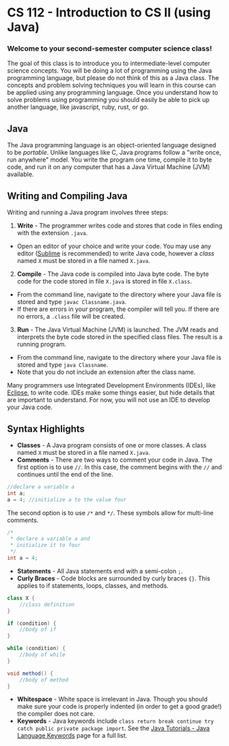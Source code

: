CS 112 - Introduction to CS II (using Java)
===========================================

### Welcome to your second-semester computer science class!

The goal of this class is to introduce you to intermediate-level computer science concepts. You will be doing a lot of programming using the Java programming language, but please do not think of this as a Java class. The concepts and problem solving techniques you will learn in this course can be applied using any programming language. Once you understand how to solve problems using programming you should easily be able to pick up another language, like javascript, ruby, rust, or go.

## Java

The Java programming language is an object-oriented language designed to be *portable*.  Unlike languages like C, Java programs follow a "write once, run anywhere" model.  You write the program one time, compile it to byte code, and run it on any computer that has a Java Virtual Machine (JVM) available.

## Writing and Compiling Java

Writing and running a Java program involves three steps:

1. **Write** - The programmer writes code and stores that code in files ending with the extension ```.java```. 
 - Open an editor of your choice and write your code. You may use any editor ([Sublime](https://www.sublimetext.com/) is recommended) to write Java code, however a *class* named ```X``` must be stored in a file named ```X.java```. 
2. **Compile** - The Java code is compiled into Java byte code.  The byte code for the code stored in file ```X.java``` is stored in file ```X.class```.
  - From the command line, navigate to the directory where your Java file is stored and type ```javac Classname.java```.
  - If there are errors in your program, the compiler will tell you.  If there are no errors, a ```.class``` file will be created.
3. **Run** - The Java Virtual Machine (JVM) is launched.  The JVM reads and interprets the byte code stored in the specified class files.  The result is a running program.
  - From the command line, navigate to the directory where your Java file is stored and type ```java Classname```.
  - Note that you do not include an extension after the class name.

Many programmers use Integrated Development Environments (IDEs), like [Eclipse](https://eclipse.org/), to write code. IDEs make some things easier, but hide details that are important to understand. For now, you will not use an IDE to develop your Java code.


## Syntax Highlights

- **Classes** - A Java program consists of one or more classes. A class named ```X``` must be stored in a file named ```X.java```.
- **Comments** - There are two ways to comment your code in Java. The first option is to use ```//```. In this case, the comment begins with the ```//``` and continues until the end of the line.

```java
//declare a variable a
int a; 
a = 4; //initialize a to the value four
```
The second option is to use ```/*``` and ```*/```. These symbols allow for multi-line comments. 

```java
/*
 * declare a variable a and
 * initialize it to four
 */
int a = 4;
```

- **Statements** - All Java statements end with a semi-colon ```;```.
- **Curly Braces** - Code blocks are surrounded by curly braces ```{}```. This applies to if statements, loops, classes, and methods.

```java
class X {
    //class definition
}

if (condition) {
    //body of if
}

while (condition) {
    //body of while
}

void method() {
    //body of method
}
```

- **Whitespace** - White space is irrelevant in Java. Though you should make sure your code is properly indented (in order to get a good grade!) the compiler does not care.
- **Keywords** - Java keywords include ```class return break continue try catch public private package import```. See the [Java Tutorials - Java Language Keywords](https://docs.oracle.com/javase/tutorial/java/nutsandbolts/_keywords.html) page for a full list.